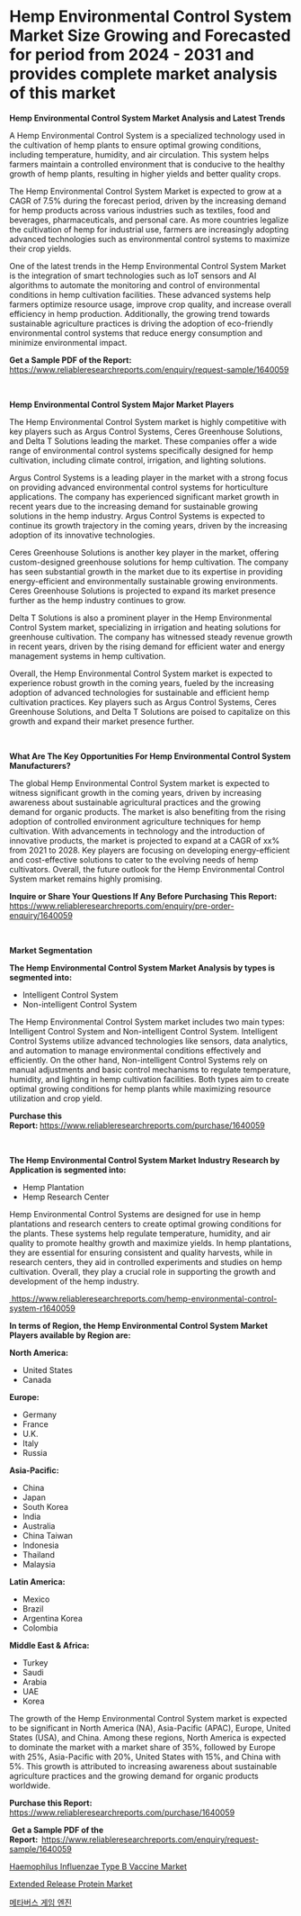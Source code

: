 <p><h1>Hemp Environmental Control System Market Size Growing and Forecasted for period from 2024 - 2031 and provides complete market analysis of this market</h1></p><p><strong>Hemp Environmental Control System Market Analysis and Latest Trends</strong></p>
<p><p>A Hemp Environmental Control System is a specialized technology used in the cultivation of hemp plants to ensure optimal growing conditions, including temperature, humidity, and air circulation. This system helps farmers maintain a controlled environment that is conducive to the healthy growth of hemp plants, resulting in higher yields and better quality crops.</p><p>The Hemp Environmental Control System Market is expected to grow at a CAGR of 7.5% during the forecast period, driven by the increasing demand for hemp products across various industries such as textiles, food and beverages, pharmaceuticals, and personal care. As more countries legalize the cultivation of hemp for industrial use, farmers are increasingly adopting advanced technologies such as environmental control systems to maximize their crop yields.</p><p>One of the latest trends in the Hemp Environmental Control System Market is the integration of smart technologies such as IoT sensors and AI algorithms to automate the monitoring and control of environmental conditions in hemp cultivation facilities. These advanced systems help farmers optimize resource usage, improve crop quality, and increase overall efficiency in hemp production. Additionally, the growing trend towards sustainable agriculture practices is driving the adoption of eco-friendly environmental control systems that reduce energy consumption and minimize environmental impact.</p></p>
<p><strong>Get a Sample PDF of the Report:&nbsp;</strong> <a href="https://www.reliableresearchreports.com/enquiry/request-sample/1640059">https://www.reliableresearchreports.com/enquiry/request-sample/1640059</a></p>
<p>&nbsp;</p>
<p><strong>Hemp Environmental Control System Major Market Players</strong></p>
<p><p>The Hemp Environmental Control System market is highly competitive with key players such as Argus Control Systems, Ceres Greenhouse Solutions, and Delta T Solutions leading the market. These companies offer a wide range of environmental control systems specifically designed for hemp cultivation, including climate control, irrigation, and lighting solutions.</p><p>Argus Control Systems is a leading player in the market with a strong focus on providing advanced environmental control systems for horticulture applications. The company has experienced significant market growth in recent years due to the increasing demand for sustainable growing solutions in the hemp industry. Argus Control Systems is expected to continue its growth trajectory in the coming years, driven by the increasing adoption of its innovative technologies.</p><p>Ceres Greenhouse Solutions is another key player in the market, offering custom-designed greenhouse solutions for hemp cultivation. The company has seen substantial growth in the market due to its expertise in providing energy-efficient and environmentally sustainable growing environments. Ceres Greenhouse Solutions is projected to expand its market presence further as the hemp industry continues to grow.</p><p>Delta T Solutions is also a prominent player in the Hemp Environmental Control System market, specializing in irrigation and heating solutions for greenhouse cultivation. The company has witnessed steady revenue growth in recent years, driven by the rising demand for efficient water and energy management systems in hemp cultivation.</p><p>Overall, the Hemp Environmental Control System market is expected to experience robust growth in the coming years, fueled by the increasing adoption of advanced technologies for sustainable and efficient hemp cultivation practices. Key players such as Argus Control Systems, Ceres Greenhouse Solutions, and Delta T Solutions are poised to capitalize on this growth and expand their market presence further.</p></p>
<p>&nbsp;</p>
<p><strong>What Are The Key Opportunities For Hemp Environmental Control System Manufacturers?</strong></p>
<p><p>The global Hemp Environmental Control System market is expected to witness significant growth in the coming years, driven by increasing awareness about sustainable agricultural practices and the growing demand for organic products. The market is also benefiting from the rising adoption of controlled environment agriculture techniques for hemp cultivation. With advancements in technology and the introduction of innovative products, the market is projected to expand at a CAGR of xx% from 2021 to 2028. Key players are focusing on developing energy-efficient and cost-effective solutions to cater to the evolving needs of hemp cultivators. Overall, the future outlook for the Hemp Environmental Control System market remains highly promising.</p></p>
<p><strong>Inquire or Share Your Questions If Any Before Purchasing This Report:</strong> <a href="https://www.reliableresearchreports.com/enquiry/pre-order-enquiry/1640059">https://www.reliableresearchreports.com/enquiry/pre-order-enquiry/1640059</a></p>
<p>&nbsp;</p>
<p><strong>Market Segmentation</strong></p>
<p><strong>The Hemp Environmental Control System Market Analysis by types is segmented into:</strong></p>
<p><ul><li>Intelligent Control System</li><li>Non-intelligent Control System</li></ul></p>
<p><p>The Hemp Environmental Control System market includes two main types: Intelligent Control System and Non-intelligent Control System. Intelligent Control Systems utilize advanced technologies like sensors, data analytics, and automation to manage environmental conditions effectively and efficiently. On the other hand, Non-intelligent Control Systems rely on manual adjustments and basic control mechanisms to regulate temperature, humidity, and lighting in hemp cultivation facilities. Both types aim to create optimal growing conditions for hemp plants while maximizing resource utilization and crop yield.</p></p>
<p><strong>Purchase this Report:&nbsp;</strong><a href="https://www.reliableresearchreports.com/purchase/1640059">https://www.reliableresearchreports.com/purchase/1640059</a></p>
<p>&nbsp;</p>
<p><strong>The Hemp Environmental Control System Market Industry Research by Application is segmented into:</strong></p>
<p><ul><li>Hemp Plantation</li><li>Hemp Research Center</li></ul></p>
<p><p>Hemp Environmental Control Systems are designed for use in hemp plantations and research centers to create optimal growing conditions for the plants. These systems help regulate temperature, humidity, and air quality to promote healthy growth and maximize yields. In hemp plantations, they are essential for ensuring consistent and quality harvests, while in research centers, they aid in controlled experiments and studies on hemp cultivation. Overall, they play a crucial role in supporting the growth and development of the hemp industry.</p></p>
<p><a href="https://www.reliableresearchreports.com/hemp-environmental-control-system-r1640059">&nbsp;https://www.reliableresearchreports.com/hemp-environmental-control-system-r1640059</a></p>
<p><strong>In terms of Region, the Hemp Environmental Control System Market Players available by Region are:</strong></p>
<p>
    <p> <strong> North America: </strong>
        <ul>
            <li>United States</li>
            <li>Canada</li>
        </ul>
        </p> 
    <p> <strong> Europe: </strong>
        <ul>
            <li>Germany</li>
            <li>France</li>
            <li>U.K.</li>
            <li>Italy</li>
            <li>Russia</li>
        </ul>
        </p> 
    <p> <strong> Asia-Pacific: </strong>
        <ul>
            <li>China</li>
            <li>Japan</li>
            <li>South Korea</li>
            <li>India</li>
            <li>Australia</li>
            <li>China Taiwan</li>
            <li>Indonesia</li>
            <li>Thailand</li>
            <li>Malaysia</li>
        </ul>
        </p> 
    <p> <strong> Latin America: </strong>
        <ul>
            <li>Mexico</li>
            <li>Brazil</li>
            <li>Argentina Korea</li>
            <li>Colombia</li>
        </ul>
        </p> 
    <p> <strong> Middle East & Africa: </strong>
        <ul>
            <li>Turkey</li>
            <li>Saudi</li>
            <li>Arabia</li>
            <li>UAE</li>
            <li>Korea</li>
        </ul>
    </p>
    </p>
<p><p>The growth of the Hemp Environmental Control System market is expected to be significant in North America (NA), Asia-Pacific (APAC), Europe, United States (USA), and China. Among these regions, North America is expected to dominate the market with a market share of 35%, followed by Europe with 25%, Asia-Pacific with 20%, United States with 15%, and China with 5%. This growth is attributed to increasing awareness about sustainable agriculture practices and the growing demand for organic products worldwide.</p></p>
<p><strong>Purchase this Report: </strong><a href="https://www.reliableresearchreports.com/purchase/1640059">https://www.reliableresearchreports.com/purchase/1640059</a></p>
<p>&nbsp;<strong>Get a Sample PDF of the Report:&nbsp;&nbsp;</strong><a href="https://www.reliableresearchreports.com/enquiry/request-sample/1640059">https://www.reliableresearchreports.com/enquiry/request-sample/1640059</a></p>
<p><strong></strong></p>
<p><p><a href="https://www.linkedin.com/pulse/haemophilus-influenzae-type-b-vaccinenbspmarket-focuses-market-1yhye">Haemophilus Influenzae Type B Vaccine Market</a></p><p><a href="https://www.linkedin.com/pulse/extended-release-protein-market-trends-analysis-forecasted-sbjde">Extended Release Protein Market</a></p><p><a href="https://medium.com/@fredajerde/%EB%A9%94%ED%83%80%EB%B2%84%EC%8A%A4-%EA%B2%8C%EC%9E%84-%EC%97%94%EC%A7%84-%EC%8B%9C%EC%9E%A5-%EA%B7%9C%EB%AA%A8-%EC%8B%9C%EC%9E%A5-%EC%A0%84%EB%A7%9D%EA%B3%BC-%EC%8B%9C%EC%9E%A5-%EC%98%88%EC%B8%A1-2024%EB%85%84%EB%B6%80%ED%84%B0-2031%EB%85%84%EA%B9%8C%EC%A7%80-c9b03582509d">메타버스 게임 엔진</a></p></p>